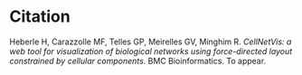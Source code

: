 # Citation
Heberle H, Carazzolle MF, Telles GP, Meirelles GV, Minghim R. *CellNetVis: a web tool for visualization of biological networks using force-directed layout constrained by cellular components*. BMC Bioinformatics. To appear.


